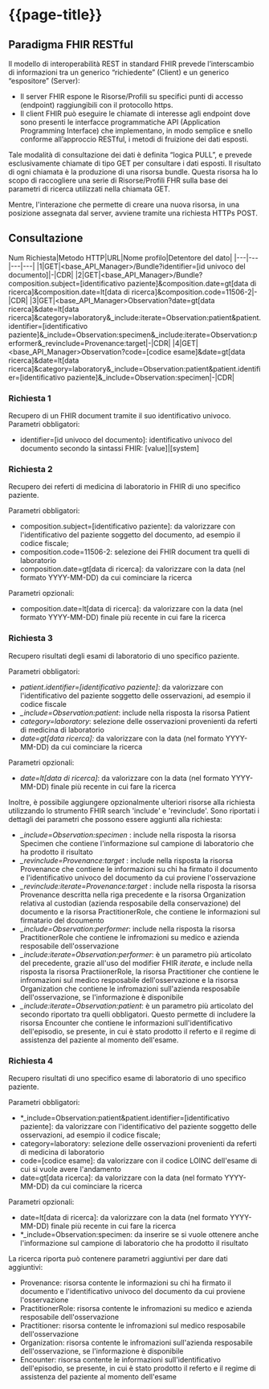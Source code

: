 # {{page-title}}

## Paradigma FHIR RESTful
Il modello di interoperabilità REST in standard FHIR prevede l’interscambio di informazioni tra un generico “richiedente” (Client) e un generico “espositore” (Server): 

- Il server FHIR espone le Risorse/Profili su specifici punti di accesso (endpoint) raggiungibili con il protocollo https. 
- Il client FHIR può eseguire le chiamate di interesse agli endpoint dove sono presenti le interfacce programmatiche API (Application Programming Interface) che implementano, in modo semplice e snello conforme all’approccio RESTful, i metodi di fruizione dei dati esposti. 

Tale modalità di consultazione dei dati è definita “logica PULL”, e prevede esclusivamente chiamate di tipo GET per consultare i dati esposti. Il risultato di ogni chiamata è la produzione di una risorsa bundle. Questa risorsa ha lo scopo di raccogliere una serie di Risorse/Profili FHR sulla base dei parametri di ricerca utilizzati nella chiamata GET. 

Mentre, l'interazione che permette di creare una nuova risorsa, in una posizione assegnata dal server, avviene tramite una richiesta HTTPs POST.

## Consultazione


Num Richiesta|Metodo HTTP|URL|Nome profilo|Detentore del dato|
|---|---|---|---|
|1|GET|<base_API_Manager>/Bundle?identifier=[id univoco del documento]|-|CDR|
|2|GET|<base_API_Manager>/Bundle?composition.subject=[identificativo paziente]&composition.date=gt[data di ricerca]&composition.date=lt[data di ricerca]&composition.code=11506-2|-|CDR|
|3|GET|<base_API_Manager>Observation?date=gt[data ricerca]&date=lt[data ricerca]&category=laboratory&_include:iterate=Observation:patient&patient.identifier=[identificativo paziente]&_include=Observation:specimen&_include:iterate=Observation:performer&_revinclude=Provenance:target|-|CDR|
|4|GET|<base_API_Manager>Observation?code=[codice esame]&date=gt[data ricerca]&date=lt[data ricerca]&category=laboratory&_include=Observation:patient&patient.identifier=[identificativo paziente]&_include=Observation:specimen|-|CDR|

### Richiesta 1
Recupero di un FHIR document tramite il suo identificativo univoco.
Parametri obbligatori:
- identifier=[id univoco del documento]: identificativo univoco del documento secondo la sintassi FHIR: \[value\]|\[system\]

### Richiesta 2
Recupero dei referti di medicina di laboratorio in FHIR di uno specifico paziente.

Parametri obbligatori:
- composition.subject=[identificativo paziente]: da valorizzare con l'identificativo del paziente soggetto del documento, ad esempio il codice fiscale;
- composition.code=11506-2: selezione dei FHIR document tra quelli di laboratorio
- composition.date=gt[data di ricerca]: da valorizzare con la data (nel formato YYYY-MM-DD) da cui cominciare la ricerca

Parametri opzionali:
- composition.date=lt[data di ricerca]: da valorizzare con la data (nel formato YYYY-MM-DD) finale più recente in cui fare la ricerca

### Richiesta 3
Recupero risultati degli esami di laboratorio di uno specifico paziente.

Parametri obbligatori:
- *patient.identifier=[identificativo paziente]*: da valorizzare con l'identificativo del paziente soggetto delle osservazioni, ad esempio il codice fiscale
- *_include=Observation:patient*: include nella risposta la risorsa Patient
- *category=laboratory*: selezione delle osservazioni provenienti da referti di medicina di laboratorio
- *date=gt[data ricerca]:* da valorizzare con la data (nel formato YYYY-MM-DD) da cui cominciare la ricerca

Parametri opzionali:
- *date=lt[data di ricerca]*: da valorizzare con la data (nel formato YYYY-MM-DD) finale più recente in cui fare la ricerca

Inoltre, è possibile aggiungere opzionalmente ulteriori risorse alla richiesta utilizzando lo strumento FHIR search 'include' e 'revinclude'. Sono riportati i dettagli dei parametri che possono essere aggiunti alla richiesta:
- *_include=Observation:specimen* : include nella risposta la risorsa Specimen che contiene l'informazione sul campione di laboratorio che ha prodotto il risultato
- *_revinclude=Provenance:target* : include nella risposta la risorsa Provenance che contiene le informazioni su chi ha firmato il documento e l'identificativo univoco del documento da cui proviene l'osservazione
- *_revinclude:iterate=Provenance:target* : include nella risposta la risorsa Provenance descritta nella riga precedente e la risorsa Organization relativa al custodian (azienda resposabile della conservazione) del documento e la risorsa PractitionerRole, che contiene le informazioni sul firmatario del dcoumento
- *_include=Observation:performer*: include nella risposta la risorsa PractitionerRole che contiene le infromazioni su medico e azienda resposabile dell'osservazione
- *_include:iterate=Observation:performer*: è un parametro più articolato del precedente, grazie all'uso del modifier FHIR *iterate*, e include nella risposta la risorsa PractiionerRole, la risorsa Practitioner che contiene le infromazioni sul medico resposabile dell'osservazione e la risorsa Organization che contiene le infromazioni sull'azienda resposabile dell'osservazione, se l'informazione è disponibile
- *_include:iterate=Observation:patient*: è un parametro più articolato del secondo riportato tra quelli obbligatori. Questo permette di includere la risorsa Encounter che contiene le informazioni sull'identificativo dell'episodio, se presente, in cui è stato prodotto il referto e il regime di assistenza del paziente al momento dell'esame.


### Richiesta 4
Recupero risultati di uno specifico esame di laboratorio di uno specifico paziente.

Parametri obbligatori:
- *_include=Observation:patient&patient.identifier=[identificativo paziente]: da valorizzare con l'identificativo del paziente soggetto delle osservazioni, ad esempio il codice fiscale;
- category=laboratory: selezione delle osservazioni provenienti da referti di medicina di laboratorio
- code=[codice esame]: da valorizzare con il codice LOINC dell'esame di cui si vuole avere l'andamento
- date=gt[data ricerca]: da valorizzare con la data (nel formato YYYY-MM-DD) da cui cominciare la ricerca

Parametri opzionali:
- date=lt[data di ricerca]: da valorizzare con la data (nel formato YYYY-MM-DD) finale più recente in cui fare la ricerca
- *_include=Observation:specimen: da inserire se si vuole ottenere anche l'informazione sul campione di laboratorio che ha prodotto il risultato

La ricerca riporta può contenere parametri aggiuntivi per dare dati aggiuntivi:
- Provenance: risorsa contente le informazioni su chi ha firmato il documento e l'identificativo univoco del documento da cui proviene l'osservazione
- PractitionerRole: risorsa contente le infromazioni su medico e azienda resposabile dell'osservazione
- Practitioner: risorsa contente le infromazioni sul medico resposabile dell'osservazione
- Organization: risorsa contente le infromazioni sull'azienda resposabile dell'osservazione, se l'informazione è disponibile
- Encounter: risorsa contente le informazioni sull'identificativo dell'episodio, se presente, in cui è stato prodotto il referto e il regime di assistenza del paziente al momento dell'esame
